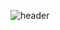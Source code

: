 ![header](https://capsule-render.vercel.app/api?type=Waving&text=Hello+I'M+EUNCHONG+KIM!&fontSize=50&fontAlign=70&fontColor=FFFFFF)
